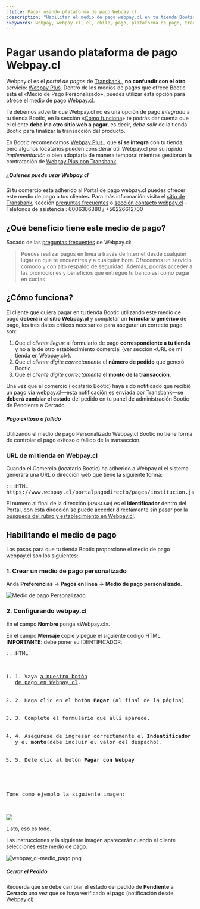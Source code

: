 ```yaml
---
:title: Pagar usando plataforma de pago Webpay.cl 
:description: "Habilitar el medio de pago webpay.cl en tu tienda Bootic"
:keywords: webpay, webpay.cl, cl, chile, pago, plataforma de pago, transbank 
---
```


# Pagar usando plataforma de pago Webpay.cl

Webpay.cl es el _portal de pagos_ de [ Transbank ][1], **no confundir con el otro** servicio: [Webpay
Plus][2]. Dentro de los medios de pagos que ofrece Bootic está el «Medio de Pago Personalizado», puedes
utilizar esta opción para ofrece el medio de pago Webpay.cl.

Te debemos advertir que Webpay.cl no es una opción de pago _integrada_ a tu tienda Bootic, en la sección
«[Cómo funciona][3]» te podrás dar cuenta que el cliente **debe ir a otro sitio web a pagar**, es decir, _debe salir_ de la tienda Bootic para finalizar la transacción del producto. 

En Bootic recomendamos [ Webpay Plus ][4], que **sí se integra** con tu tienda, pero algunos locatarios pueden considerar útil Webpay.cl por su _rápida implementación_ o bien adoptarla de manera temporal mientras gestionan la contratación de [Webpay Plus con Transbank][5].

<div class="note info">
    <h5>¿Quienes puede usar Webpay.cl</h5>
    <p>
    Si tu comercio está adherido al Portal de pago webpay.cl puedes ofrecer este medio de pago a tus clientes.
Para más información visita el <a href="https://www.transbank.cl/public/pagina_producto_webpay-cl.html">sitio
de Transbank</a>, sección <a href="https://www.webpay.cl/portalpagodirecto/pages/faq.jsf">preguntas
frecuentes</a> o <a href="https://www.webpay.cl/portalpagodirecto/pages/contacto.jsf">sección contacto webpay.cl</a> - Teléfonos de asistencia : 6006386380 / +56226612700
    </p>
</div>

## ¿Qué beneficio tiene este medio de pago?

Sacado de las [preguntas frecuentes][6] de Webpay.cl:

> Puedes realizar pagos en línea a través de Internet desde cualquier lugar en que
> te encuentres y a cualquier hora. Ofrecemos un servicio cómodo y con alto
> respaldo de seguridad. Además, podrás acceder a las promociones y beneficios que
> entregue tu banco así como pagar en cuotas

## ¿Cómo funciona?

El cliente que quiera pagar en tu tienda Bootic utilizando este medio de pago **deberá ir al sitio Webpay.cl**
y completar un **formulario genérico** de pago, los tres datos críticos necesarios para asegurar un correcto pago son: 

1. Que el _cliente llegue_ al formulario de pago **correspondiente a tu tienda** y no a la de otro establecimiento
   comercial (ver sección «URL de mi tienda en Webpay.cl»).
2. Que el _cliente digite correctamente_ el **número de pedido** que generó Bootic.
3. Que el _cliente digite correctamente_ el **monto de la transacción**.

Una vez que el comercio (locatario Bootic) haya sido notificado que recibió un pago vía webpay.cl—esta
notificación es enviada por Transbank—se **deberá cambiar el estado** del pedido en tu panel de administración
Bootic de Pendiente a Cerrado.

<div class="note warning">
    <h5>Pago exitoso o fallido</h5>
    <p>Utilizando el medio de pago Personalizado Webpay.cl Bootic no tiene forma de controlar el
pago exitoso o fallido de la transacción.
    </p>
</div>

### URL de mi tienda en Webpay.cl

Cuando el Comercio (locatario Bootic) ha adherido a Webpay.cl el sistema generará una URL ó dirección web que tiene la siguiente
forma:

<pre>:::HTML
https://www.webpay.cl/portalpagodirecto/pages/institucion.jsf?idEstablecimiento=82434340
</pre>

El número al final de la dirección (`82434340`) es el **identificador** dentro del Portal, con esta dirección se puede acceder
directamente sin pasar por la [búsqueda del rubro y establecimiento en Webpay.cl][7].

## Habilitando el medio de pago

Los pasos para que tu tienda Bootic proporcione el medio de pago webpay.cl son los
siguientes:

### 1. Crear un medio de pago personalizado

Anda **Preferencias** &rarr; **Pagos en línea** &rarr; **Medio de pago personalizado**. 

![Medio de pago Personalizado][8]

### 2. Configurando webpay.cl

En el campo **Nombre** ponga «Webpay.cl».

En el campo **Mensaje** copie y pegue el siguiente código HTML. **IMPORTANTE**: debe poner su IDENTIFICADOR:

<pre>:::HTML
<ol>
  <li>1. Vaya <a
href="https://www.webpay.cl/portalpagodirecto/pages/institucion.jsf?idEstablecimiento=IDENTIFICADOR">a nuestro botón
de pago en Webpay.cl</a>.</li>
  <li>2. Haga clic en el botón <strong>Pagar</strong> (al final de la página).</li>
  <li>3. Complete el formulario que allí aparece.</li>
  <li>4. Asegúrese de ingresar correctamente el <strong>Indentificador del pago</strong>(código del pedido)
y el <strong>monto</strong>(debe incluir el valor del despacho).</li>
  <li>5. Dele clic al botón <strong>Pagar con Webpay</strong></li> 
</ol>

<p>Tome como ejemplo la siguiente imagen:</p>

<img src="http://bootic-permanent-assets.s3.amazonaws.com/webpay_cl-medio_pago_ejm.png" />
</pre>

Listo, eso es todo.

Las instrucciones y la siguiente imagen aparecerán cuando el cliente selecciones este medio de pago:

![ webpay_cl-medio_pago.png ][9]

<div class="note tip">
    <h5>Cerrar el Pedido</h5>
    <p>Recuerda que se debe cambiar el estado del pedido de <strong>Pendiente</strong> a <strong>Cerrado</strong> una vez que se haya verificado el pago (notificación desde Webpay.cl)</p>
</div>


[1]: https://www.transbank.cl/public/pagina_producto_03.html "Transbank: Webpay Plus"
[2]: /es/configuracion/medios-de-pago/webpay "Bootic: Medio de pago webpay plus"
[3]: #toc_2 "Ir a sección Como Funciona"
[4]: /es/configuracion/medios-de-pago/webpay "Bootic: Medio de pago webpay plus"
[5]: https://www.transbank.cl/public/pagina_producto_03.html "Transbank: Webpay Plus"
[6]: https://www.webpay.cl/portalpagodirecto/pages/faq.jsf
[7]: https://www.webpay.cl/portalpagodirecto/pages/index.jsf
[8]: /img/admin/webpay_cl_01.png
[9]: /img/admin/webpay_cl-medio_pago.png
